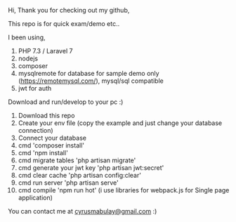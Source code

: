  Hi, Thank you for checking out my github, 

This repo is for quick exam/demo etc.. 

I been using, 
1. PHP 7.3 / Laravel 7
2. nodejs
3. composer
4. mysqlremote for database for sample demo only (https://remotemysql.com/), mysql/sql compatible
5. jwt for auth



Download and run/develop to your pc :) 
1. Download this repo  
2. Create your env file (copy the example and just change your database connection)
3. Connect your database
4. cmd 'composer install'
5. cmd 'npm install'
6. cmd migrate tables 'php artisan migrate'
7. cmd generate your jwt key 'php artisan jwt:secret'
8. cmd clear cache 'php artisan config:clear'
9. cmd run server 'php artisan serve'
10. cmd compile 'npm run hot' (i use libraries for webpack.js for Single page application) 


You can contact me at cyrusmabulay@gmail.com :) 
